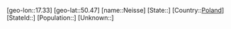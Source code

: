 ﻿---
location: [50.47,17.33]
type: City
tags:
- geo/City


SpocWebEntityId: 32773
isDeleted: false
confidential: public

---
[geo-lon::17.33]
[geo-lat::50.47]
[name::Neisse]
[State::]
[Country::[Poland](geo/Continent/Europe/Poland.md)]
[StateId::]
[Population::]
[Unknown::]

